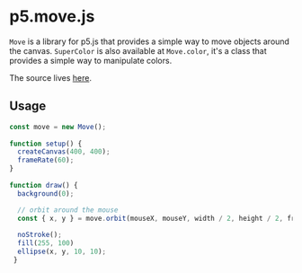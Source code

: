 # p5.move.js

`Move` is a library for p5.js that provides a simple way to move objects around the canvas.
`SuperColor` is also available at `Move.color`, it's a class that provides a simple way to manipulate colors.

The source lives [here](./demo/move/libraries/p5.move.js).

## Usage

```javascript
const move = new Move();
 
function setup() {
  createCanvas(400, 400);
  frameRate(60);
}
 
function draw() {
  background(0);

  // orbit around the mouse
  const { x, y } = move.orbit(mouseX, mouseY, width / 2, height / 2, frameCount / 60);
  
  noStroke();
  fill(255, 100)
  ellipse(x, y, 10, 10);
 }
```
